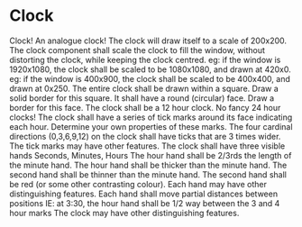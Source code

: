 # Clock
Clock! An analogue clock!
The clock will draw itself to a scale of 200x200.
The clock component shall scale the clock to fill the window, without distorting the clock, while keeping the clock centred.
eg: if the window is 1920x1080, the clock shall be scaled to be 1080x1080, and drawn at 420x0.
eg: if the window is 400x900, the clock shall be scaled to be 400x400, and drawn at 0x250.
The entire clock shall be drawn within a square. Draw a solid border for this square.
It shall have a round (circular) face. Draw a border for this face.
The clock shall be a 12 hour clock. No fancy 24 hour clocks!
The clock shall have a series of tick marks around its face indicating each hour.
Determine your own properties of these marks.
The four cardinal directions (0,3,6,9,12) on the clock shall have ticks that are 3 times wider.
The tick marks may have other features.
The clock shall have three visible hands
Seconds, Minutes, Hours
The hour hand shall be 2/3rds the length of the minute hand.
The hour hand shall be thicker than the minute hand.
The second hand shall be thinner than the minute hand.
The second hand shall be red (or some other contrasting colour).
Each hand may have other distinguishing features.
Each hand shall move partial distances between positions
IE: at 3:30, the hour hand shall be 1/2 way between the 3 and 4 hour marks
The clock may have other distinguishing features.
